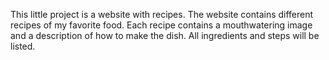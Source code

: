 This little project is a website with recipes.
The website contains different recipes of my favorite food.
Each recipe contains a mouthwatering image and a description of how to make
the dish. All ingredients and steps will be listed.
